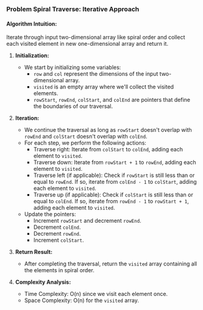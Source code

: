 ### Problem Spiral Traverse: Iterative Approach

#### Algorithm Intuition:

Iterate through input two-dimensional array like spiral order and collect each visited element in new one-dimensional array and return it.

1. **Initialization:**

   - We start by initializing some variables:
     - `row` and `col` represent the dimensions of the input two-dimensional array.
     - `visited` is an empty array where we'll collect the visited elements.
     - `rowStart`, `rowEnd`, `colStart`, and `colEnd` are pointers that define the boundaries of our traversal.

2. **Iteration:**

   - We continue the traversal as long as `rowStart` doesn't overlap with `rowEnd` and `colStart` doesn't overlap with `colEnd`.
   - For each step, we perform the following actions:
     - Traverse right: Iterate from `colStart` to `colEnd`, adding each element to `visited`.
     - Traverse down: Iterate from `rowStart + 1` to `rowEnd`, adding each element to `visited`.
     - Traverse left (if applicable): Check if `rowStart` is still less than or equal to `rowEnd`. If so, iterate from `colEnd - 1` to `colStart`, adding each element to `visited`.
     - Traverse up (if applicable): Check if `colStart` is still less than or equal to `colEnd`. If so, iterate from `rowEnd - 1` to `rowStart + 1`, adding each element to `visited`.
   - Update the pointers:
     - Increment `rowStart` and decrement `rowEnd`.
     - Decrement `colEnd`.
     - Decrement `rowEnd`.
     - Increment `colStart`.

3. **Return Result:**

   - After completing the traversal, return the `visited` array containing all the elements in spiral order.

4. **Complexity Analysis:**
   - Time Complexity: O(n) since we visit each element once.
   - Space Complexity: O(n) for the `visited` array.
